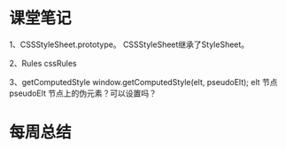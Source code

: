 # 课堂笔记
1、CSSStyleSheet.prototype。
   CSSStyleSheet继承了StyleSheet。

2、Rules
  cssRules

3、getComputedStyle
  window.getComputedStyle(elt, pseudoElt);
  elt 节点
  pseudoElt 节点上的伪元素？可以设置吗？
# 每周总结